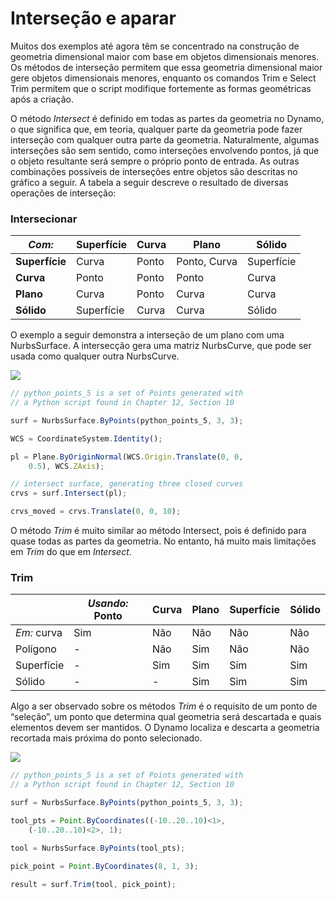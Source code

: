 # Interseção e aparar

Muitos dos exemplos até agora têm se concentrado na construção de geometria dimensional maior com base em objetos dimensionais menores. Os métodos de interseção permitem que essa geometria dimensional maior gere objetos dimensionais menores, enquanto os comandos Trim e Select Trim permitem que o script modifique fortemente as formas geométricas após a criação.

O método _Intersect_ é definido em todas as partes da geometria no Dynamo, o que significa que, em teoria, qualquer parte da geometria pode fazer interseção com qualquer outra parte da geometria. Naturalmente, algumas interseções são sem sentido, como interseções envolvendo pontos, já que o objeto resultante será sempre o próprio ponto de entrada. As outras combinações possíveis de interseções entre objetos são descritas no gráfico a seguir. A tabela a seguir descreve o resultado de diversas operações de interseção:

### **Intersecionar**

| _Com:_     | Superfície | Curva | Plano        | Sólido   |
| ----------- | ------- | ----- | ------------ | ------- |
| **Superfície** | Curva   | Ponto | Ponto, Curva | Superfície |
| **Curva**   | Ponto   | Ponto | Ponto        | Curva   |
| **Plano**   | Curva   | Ponto | Curva        | Curva   |
| **Sólido**   | Superfície | Curva | Curva        | Sólido   |

O exemplo a seguir demonstra a interseção de um plano com uma NurbsSurface. A intersecção gera uma matriz NurbsCurve, que pode ser usada como qualquer outra NurbsCurve.

![](../images/8-2/8/IntersectionAndTrim\_01.png)

```js
// python_points_5 is a set of Points generated with
// a Python script found in Chapter 12, Section 10

surf = NurbsSurface.ByPoints(python_points_5, 3, 3);

WCS = CoordinateSystem.Identity();

pl = Plane.ByOriginNormal(WCS.Origin.Translate(0, 0,
    0.5), WCS.ZAxis);

// intersect surface, generating three closed curves
crvs = surf.Intersect(pl);

crvs_moved = crvs.Translate(0, 0, 10);
```

O método _Trim_ é muito similar ao método Intersect, pois é definido para quase todas as partes da geometria. No entanto, há muito mais limitações em _Trim_ do que em _Intersect_.

### **Trim**

|             | _Usando:_ Ponto | Curva | Plano | Superfície | Sólido |
| ----------- | -------------- | ----- | ----- | ------- | ----- |
| _Em:_ curva | Sim            | Não    | Não    | Não      | Não    |
| Polígono     | -              | Não    | Sim   | Não      | Não    |
| Superfície     | -              | Sim   | Sim   | Sim     | Sim   |
| Sólido       | -              | -     | Sim   | Sim     | Sim   |

Algo a ser observado sobre os métodos _Trim_ é o requisito de um ponto de “seleção”, um ponto que determina qual geometria será descartada e quais elementos devem ser mantidos. O Dynamo localiza e descarta a geometria recortada mais próxima do ponto selecionado.

![](../images/8-2/8/IntersectionAndTrim\_02.png)

```js
// python_points_5 is a set of Points generated with
// a Python script found in Chapter 12, Section 10

surf = NurbsSurface.ByPoints(python_points_5, 3, 3);

tool_pts = Point.ByCoordinates((-10..20..10)<1>,
    (-10..20..10)<2>, 1);

tool = NurbsSurface.ByPoints(tool_pts);

pick_point = Point.ByCoordinates(8, 1, 3);

result = surf.Trim(tool, pick_point);
```
